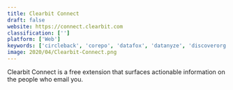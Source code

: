 ```yaml
---
title: Clearbit Connect
draft: false 
website: https://connect.clearbit.com
classification: ['']
platform: ['Web']
keywords: ['circleback', 'corepo', 'datafox', 'datanyze', 'discoverorg', 'discoverly', 'email_hunter_for_chrome', 'emailmatcher', 'hunter', 'insideview', 'leadgibbon', 'linkedin_sales_navigator', 'midas', 'norbert', 'nudge.ai', 'rainking', 'readycontacts', 'rocketreach', 'salesforceiq_inbox', 'similar_tech', 'zenprospect', 'zoominfo']
image: 2020/04/Clearbit-Connect.png
---
```

Clearbit Connect is a free extension that surfaces actionable information on the people who email you.